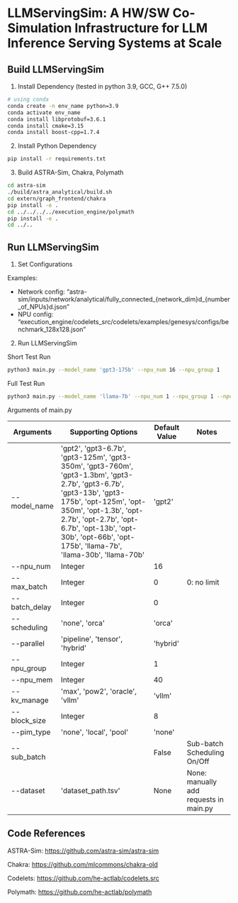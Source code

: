 # LLMServingSim: A HW/SW Co-Simulation Infrastructure for LLM Inference Serving Systems at Scale

## Build LLMServingSim

1. Install Dependency (tested in python 3.9, GCC, G++ 7.5.0)

```bash
# using conda
conda create -n env_name python=3.9
conda activate env_name
conda install libprotobuf=3.6.1
conda install cmake=3.15
conda install boost-cpp=1.7.4
```

2. Install Python Dependency

```bash
pip install -r requirements.txt
```

3. Build ASTRA-Sim, Chakra, Polymath

```bash
cd astra-sim
./build/astra_analytical/build.sh
cd extern/graph_frontend/chakra
pip install -e .
cd ../../../../execution_engine/polymath
pip install -e .
cd ../..
```

## Run LLMServingSim

1. Set Configurations

Examples:

- Network config: “astra-sim/inputs/network/analytical/fully_connected_{network_dim}d_{number_of_NPUs}d.json”
- NPU config: “execution_engine/codelets_src/codelets/examples/genesys/configs/benchmark_128x128.json”
2. Run LLMServingSim

Short Test Run

```bash
python3 main.py --model_name 'gpt3-175b' --npu_num 16 --npu_group 1
```

Full Test Run

```bash
python3 main.py --model_name 'llama-7b' --npu_num 1 --npu_group 1 --npu_mem 24 --dataset 'dataset/share-gpt-req100-rate10.tsv'
```

Arguments of main.py

| Arguments | Supporting Options | Default Value | Notes |
| --- | --- | --- | --- |
| --model_name | 'gpt2', 'gpt3-6.7b', 'gpt3-125m', 'gpt3-350m', 'gpt3-760m', 'gpt3-1.3bm', 'gpt3-2.7b', 'gpt3-6.7b', 'gpt3-13b', 'gpt3-175b', 'opt-125m', 'opt-350m', 'opt-1.3b', 'opt-2.7b', 'opt-2.7b', 'opt-6.7b', 'opt-13b', 'opt-30b', 'opt-66b', 'opt-175b', 'llama-7b', 'llama-30b', 'llama-70b' | 'gpt2' |  |
| --npu_num  | Integer | 16 |  |
| --max_batch | Integer | 0 | 0: no limit |
| --batch_delay  | Integer | 0 |  |
| --scheduling | 'none', 'orca' | 'orca' |  |
| --parallel | 'pipeline', 'tensor', 'hybrid' | 'hybrid' |  |
| --npu_group | Integer | 1 |  |
| --npu_mem | Integer | 40 |  |
| --kv_manage | 'max', 'pow2', 'oracle', 'vllm' | 'vllm' |  |
| --block_size | Integer | 8 |  |
| --pim_type | 'none', 'local', 'pool' | 'none' |  |
| --sub_batch |  | False | Sub-batch Scheduling On/Off |
| --dataset | 'dataset_path.tsv' | None | None: manually add requests in main.py |

## Code References

ASTRA-Sim: https://github.com/astra-sim/astra-sim

Chakra: https://github.com/mlcommons/chakra-old

Codelets: https://github.com/he-actlab/codelets.src

Polymath: https://github.com/he-actlab/polymath



